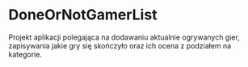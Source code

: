 # DoneOrNotGamerList
Projekt aplikacji polegająca na dodawaniu aktualnie ogrywanych gier, zapisywania jakie gry się skończyło oraz ich ocena z podziałem na kategorie.
